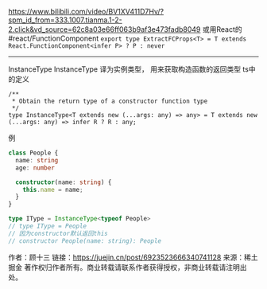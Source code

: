 https://www.bilibili.com/video/BV1XV411D7Hv/?spm_id_from=333.1007.tianma.1-2-2.click&vd_source=62c8a03e66ff063b9af3e473fadb8049
或用React的 #react/FunctionComponent
`export type ExtractFCProps<T> = T extends React.FunctionComponent<infer P> ? P : never`

--- 
InstanceType
InstanceType 译为实例类型， 用来获取构造函数的返回类型
ts中的定义
```
/**
 * Obtain the return type of a constructor function type
 */
type InstanceType<T extends new (...args: any) => any> = T extends new (...args: any) => infer R ? R : any;
```

例
```ts
class People {
  name: string
  age: number

  constructor(name: string) {
    this.name = name;
  }
}

type IType = InstanceType<typeof People>
// type IType = People
// 因为constructor默认返回this
// constructor People(name: string): People
```

作者：顾十三
链接：https://juejin.cn/post/6923523666340741128
来源：稀土掘金
著作权归作者所有。商业转载请联系作者获得授权，非商业转载请注明出处。